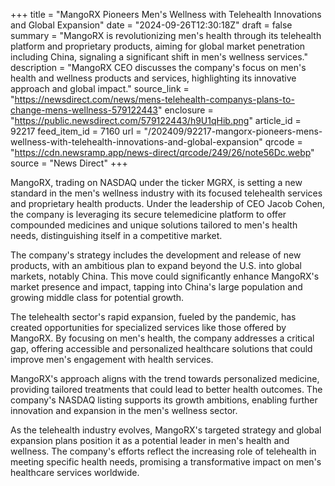 +++
title = "MangoRX Pioneers Men's Wellness with Telehealth Innovations and Global Expansion"
date = "2024-09-26T12:30:18Z"
draft = false
summary = "MangoRX is revolutionizing men's health through its telehealth platform and proprietary products, aiming for global market penetration including China, signaling a significant shift in men's wellness services."
description = "MangoRX CEO discusses the company's focus on men's health and wellness products and services, highlighting its innovative approach and global impact."
source_link = "https://newsdirect.com/news/mens-telehealth-companys-plans-to-change-mens-wellness-579122443"
enclosure = "https://public.newsdirect.com/579122443/h9U1qHib.png"
article_id = 92217
feed_item_id = 7160
url = "/202409/92217-mangorx-pioneers-mens-wellness-with-telehealth-innovations-and-global-expansion"
qrcode = "https://cdn.newsramp.app/news-direct/qrcode/249/26/note56Dc.webp"
source = "News Direct"
+++

<p>MangoRX, trading on NASDAQ under the ticker MGRX, is setting a new standard in the men's wellness industry with its focused telehealth services and proprietary health products. Under the leadership of CEO Jacob Cohen, the company is leveraging its secure telemedicine platform to offer compounded medicines and unique solutions tailored to men's health needs, distinguishing itself in a competitive market.</p><p>The company's strategy includes the development and release of new products, with an ambitious plan to expand beyond the U.S. into global markets, notably China. This move could significantly enhance MangoRX's market presence and impact, tapping into China's large population and growing middle class for potential growth.</p><p>The telehealth sector's rapid expansion, fueled by the pandemic, has created opportunities for specialized services like those offered by MangoRX. By focusing on men's health, the company addresses a critical gap, offering accessible and personalized healthcare solutions that could improve men's engagement with health services.</p><p>MangoRX's approach aligns with the trend towards personalized medicine, providing tailored treatments that could lead to better health outcomes. The company's NASDAQ listing supports its growth ambitions, enabling further innovation and expansion in the men's wellness sector.</p><p>As the telehealth industry evolves, MangoRX's targeted strategy and global expansion plans position it as a potential leader in men's health and wellness. The company's efforts reflect the increasing role of telehealth in meeting specific health needs, promising a transformative impact on men's healthcare services worldwide.</p>